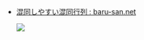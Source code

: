 * [混同しやすい混同行列 : baru-san.net](http://www.baru-san.net/archives/141)

  ![](https://cn.mathworks.com/matlabcentral/mlc-downloads/downloads/submissions/60900/versions/13/screenshot.png)
  
